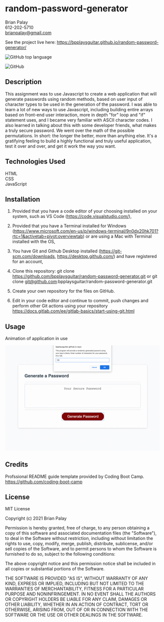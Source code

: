 # random-password-generator
Brian Palay <br>
612-202-5710 <br>
brianpalay@gmail.com

See the project live here:
https://bpplaysguitar.github.io/random-password-generator/

![GitHub top language](https://img.shields.io/github/languages/top/bpplaysguitar/random-password-generator?color=%23ffb3ba&logo=GitHub&logoColor=%23ffb3ba)

![GitHub](https://img.shields.io/github/license/bpplaysguitar/random-password-generator?color=ffffba&logo=GitHub&logoColor=ffffba)

## Description
This assignment was to use Javascript to create a web application that will generate passwords using random methods, based on user input of character types to be used in the generation of the password. I was able to learn a lot of new ways to use Javascript, including building entire arrays based on front-end user interaction, more in depth "for" loop and "if" statement uses, and I became very familiar with ASCII character codes. I also learned in talking about this with some developer friends, what makes a truly secure password. We went over the math of the possible permutations. In short: the longer the better, more than anything else. It's a gratifying feeling to build a highly functional and truly useful application, test it over and over, and get it work the way you want.

## Technologies Used
HTML <br>
CSS <br>
JavaScript <br>

## Installation

1. Provided that you have a code editor of your choosing installed on your system, such as VS Code (https://code.visualstudio.com/),

2. Provided that you have a Terminal installed for Windows (https://www.microsoft.com/en-us/p/windows-terminal/9n0dx20hk701?rtc=1&activetab=pivot:overviewtab) or are using a Mac with Terminal installed with the OS,

3. You have Git and Github Desktop installed (https://git-scm.com/downloads, https://desktop.github.com/) and have registered for an account,

4. Clone this repository:
git clone https://github.com/bpplaysguitar/random-password-generator.git or git clone git@github.com:bpplaysguitar/random-password-generator.git

5. Create your own repository for the files on GitHub.

6. Edit in your code editor and continue to commit, push changes and perform other Git actions using your repository https://docs.gitlab.com/ee/gitlab-basics/start-using-git.html

## Usage

Animation of application in use

![](assets/images/random-password-generator.gif)


## Credits

Profssional README guide template provided by Coding Boot Camp. https://github.com/coding-boot-camp

## License

MIT License

Copyright (c) 2021 Brian Palay

Permission is hereby granted, free of charge, to any person obtaining a copy
of this software and associated documentation files (the "Software"), to deal
in the Software without restriction, including without limitation the rights
to use, copy, modify, merge, publish, distribute, sublicense, and/or sell
copies of the Software, and to permit persons to whom the Software is
furnished to do so, subject to the following conditions:

The above copyright notice and this permission notice shall be included in all
copies or substantial portions of the Software.

THE SOFTWARE IS PROVIDED "AS IS", WITHOUT WARRANTY OF ANY KIND, EXPRESS OR
IMPLIED, INCLUDING BUT NOT LIMITED TO THE WARRANTIES OF MERCHANTABILITY,
FITNESS FOR A PARTICULAR PURPOSE AND NONINFRINGEMENT. IN NO EVENT SHALL THE
AUTHORS OR COPYRIGHT HOLDERS BE LIABLE FOR ANY CLAIM, DAMAGES OR OTHER
LIABILITY, WHETHER IN AN ACTION OF CONTRACT, TORT OR OTHERWISE, ARISING FROM,
OUT OF OR IN CONNECTION WITH THE SOFTWARE OR THE USE OR OTHER DEALINGS IN THE
SOFTWARE.
